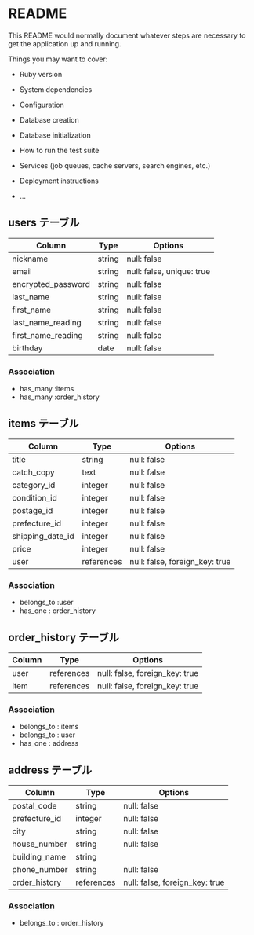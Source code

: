# README

This README would normally document whatever steps are necessary to get the
application up and running.

Things you may want to cover:

* Ruby version

* System dependencies

* Configuration

* Database creation

* Database initialization

* How to run the test suite

* Services (job queues, cache servers, search engines, etc.)

* Deployment instructions

* ...


## users テーブル
| Column             | Type   | Options                                      |
| ------------------ | ------ | -----------                                  |
| nickname           | string | null: false |
| email              | string | null: false, unique: true |
| encrypted_password | string | null: false |
| last_name          | string | null: false |
| first_name         | string | null: false |
| last_name_reading  | string | null: false |
| first_name_reading | string | null: false |
| birthday           | date   | null: false |

### Association

- has_many :items
- has_many :order_history



## items テーブル
| Column             | Type       | Options     |
| ------------------ | ---------- | ----------- |
| title              | string     | null: false |
| catch_copy         | text       | null: false |
| category_id        | integer    | null: false | 
| condition_id       | integer    | null: false |
| postage_id         | integer    | null: false |
| prefecture_id      | integer    | null: false |
| shipping_date_id   | integer    | null: false |
| price              | integer    | null: false |
| user               | references | null: false, foreign_key: true |

### Association

- belongs_to :user
- has_one : order_history


## order_history テーブル

| Column             | Type       |Options                         |
| ------------------ | ---------- | ---------------------          |
| user               | references | null: false, foreign_key: true |
| item               | references | null: false, foreign_key: true |

### Association
- belongs_to : items
- belongs_to : user
- has_one : address

## address テーブル

| Column             | Type       | Options               |
| ------------------ | ---------- | --------------------- |
| postal_code        | string     | null: false           |
| prefecture_id      | integer    | null: false           |
| city               | string     | null: false           |
| house_number       | string     | null: false           |
| building_name      | string     |
| phone_number       | string     | null: false           |
| order_history      | references | null: false, foreign_key: true |

### Association
- belongs_to : order_history
